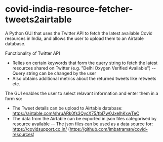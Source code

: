 # covid-india-resource-fetcher-tweets2airtable
A Python GUI that uses the Twitter API to fetch the latest available Covid resources in India, and allows the user to upload them to an Airtable database.

Functionality of Twitter API
- Relies on certain keywords that form the query string to fetch the latest resources shared on Twitter (e.g. "Delhi Oxygen Verified Available")
-- Query string can be changed by the user
- Also obtains additional metrics about the returned tweets like retweets etc.

The GUI enables the user to select relavant information and enter them in a form so:
- The Tweet details can be upload to Airtable database: https://airtable.com/shruARk0fs3QycX75/tbl7w0JxelhKxwTeC
- The data from the Airtable can be exported in json files categorised by resource available
-- The json files can be used as a data source for: https://covidsupport.co.in/ (https://github.com/imbatraman/covid-resources)
